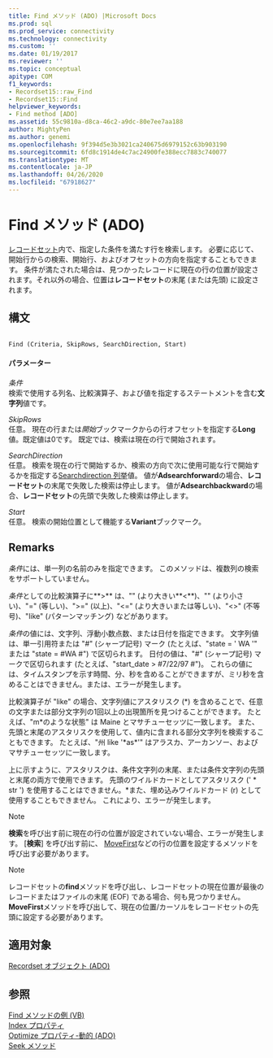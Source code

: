 ```yaml
---
title: Find メソッド (ADO) |Microsoft Docs
ms.prod: sql
ms.prod_service: connectivity
ms.technology: connectivity
ms.custom: ''
ms.date: 01/19/2017
ms.reviewer: ''
ms.topic: conceptual
apitype: COM
f1_keywords:
- Recordset15::raw_Find
- Recordset15::Find
helpviewer_keywords:
- Find method [ADO]
ms.assetid: 55c9810a-d8ca-46c2-a9dc-80e7ee7aa188
author: MightyPen
ms.author: genemi
ms.openlocfilehash: 9f394d5e3b3021ca240675d6979152c63b903190
ms.sourcegitcommit: 6fd8c1914de4c7ac24900fe388ecc7883c740077
ms.translationtype: MT
ms.contentlocale: ja-JP
ms.lasthandoff: 04/26/2020
ms.locfileid: "67918627"
---
```

# <a name="find-method-ado"></a>Find メソッド (ADO)
[レコードセット](../../../ado/reference/ado-api/recordset-object-ado.md)内で、指定した条件を満たす行を検索します。 必要に応じて、開始行からの検索、開始行、およびオフセットの方向を指定することもできます。 条件が満たされた場合は、見つかったレコードに現在の行の位置が設定されます。それ以外の場合、位置は**レコードセット**の末尾 (または先頭) に設定されます。  
  
## <a name="syntax"></a>構文  
  
```  
  
Find (Criteria, SkipRows, SearchDirection, Start)  
```  
  
#### <a name="parameters"></a>パラメーター  
 *条件*  
 検索で使用する列名、比較演算子、および値を指定するステートメントを含む**文字列**値です。  
  
 *SkipRows*  
 任意。 現在の行または*開始*ブックマークからの行オフセットを指定する**Long**値。既定値は0です。 既定では、検索は現在の行で開始されます。  
  
 *SearchDirection*  
 任意。 検索を現在の行で開始するか、検索の方向で次に使用可能な行で開始するかを指定する[Searchdirection 列挙](../../../ado/reference/ado-api/searchdirectionenum.md)値。 値が**Adsearchforward**の場合、**レコードセット**の末尾で失敗した検索は停止します。 値が**Adsearchbackward**の場合、**レコードセット**の先頭で失敗した検索は停止します。  
  
 *Start*  
 任意。 検索の開始位置として機能する**Variant**ブックマーク。  
  
## <a name="remarks"></a>Remarks  
 *条件*には、単一列の名前のみを指定できます。 このメソッドは、複数列の検索をサポートしていません。  
  
 *条件*としての比較演算子に**>** は、"" (より大きい**\<**)、"" (より小さい)、"=" (等しい)、">=" (以上)、"<=" (より大きいまたは等しい)、"<>" (不等号)、"like" (パターンマッチング) などがあります。  
  
 *条件*の値には、文字列、浮動小数点数、または日付を指定できます。 文字列値は、単一引用符または "#" (シャープ記号) マーク (たとえば、"state = ' WA '" または "state = #WA #") で区切られます。 日付の値は、"#" (シャープ記号) マークで区切られます (たとえば、"start_date > #7/22/97 #")。 これらの値には、タイムスタンプを示す時間、分、秒を含めることができますが、ミリ秒を含めることはできません。または、エラーが発生します。  
  
 比較演算子が "like" の場合、文字列値にアスタリスク (*) を含めることで、任意の文字または部分文字列の1回以上の出現箇所を見つけることができます。 たとえば、"m\*のような状態" は Maine とマサチューセッツに一致します。 また、先頭と末尾のアスタリスクを使用して、値内に含まれる部分文字列を検索することもできます。 たとえば、"州 like '\*as\*'" はアラスカ、アーカンソー、およびマサチューセッツに一致します。  
  
 上に示すように、アスタリスクは、条件文字列の末尾、または条件文字列の先頭と末尾の両方で使用できます。 先頭のワイルドカードとしてアスタリスク (' * str ') を使用することはできません。\*また、埋め込みワイルドカード (r) として使用することもできません。 これにより、エラーが発生します。  
  
> [!NOTE]
>  **検索**を呼び出す前に現在の行の位置が設定されていない場合、エラーが発生します。 [**検索**] を呼び出す前に、 [MoveFirst](../../../ado/reference/ado-api/movefirst-movelast-movenext-and-moveprevious-methods-ado.md)などの行の位置を設定するメソッドを呼び出す必要があります。  
  
> [!NOTE]
>  レコードセットの**find**メソッドを呼び出し、レコードセットの現在位置が最後のレコードまたはファイルの末尾 (EOF) である場合、何も見つかりません。 **MoveFirst**メソッドを呼び出して、現在の位置/カーソルをレコードセットの先頭に設定する必要があります。  
  
## <a name="applies-to"></a>適用対象  
 [Recordset オブジェクト (ADO)](../../../ado/reference/ado-api/recordset-object-ado.md)  
  
## <a name="see-also"></a>参照  
 [Find メソッドの例 (VB)](../../../ado/reference/ado-api/find-method-example-vb.md)   
 [Index プロパティ](../../../ado/reference/ado-api/index-property.md)   
 [Optimize プロパティ-動的 (ADO)](../../../ado/reference/ado-api/optimize-property-dynamic-ado.md)   
 [Seek メソッド](../../../ado/reference/ado-api/seek-method.md)
